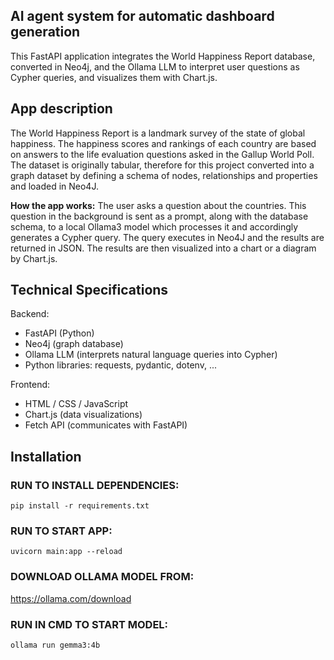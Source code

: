 ## AI agent system for automatic dashboard generation 

This FastAPI application integrates the World Happiness Report database, converted in Neo4j, and the Ollama LLM to interpret user questions as Cypher queries, and visualizes them with Chart.js.

## App description

The World Happiness Report is a landmark survey of the state of global happiness. The happiness scores and rankings of each country are based on answers to the life evaluation questions asked in the Gallup World Poll. The dataset is originally tabular, therefore for this project converted into a graph dataset by defining a schema of nodes, relationships and properties and loaded in Neo4J.

**How the app works:** The user asks a question about the countries. This question in the background is sent as a prompt, along with the database schema, to a local Ollama3 model which processes it and accordingly generates a Cypher query. The query executes in Neo4J and the results are returned in JSON. The results are then visualized into a chart or a diagram by Chart.js.

## Technical Specifications
Backend:
- FastAPI (Python)
- Neo4j (graph database)
- Ollama LLM (interprets natural language queries into Cypher)
- Python libraries: requests, pydantic, dotenv, ...

Frontend:
- HTML / CSS / JavaScript
- Chart.js (data visualizations)
- Fetch API (communicates with FastAPI)


## Installation
### RUN TO INSTALL DEPENDENCIES:
```
pip install -r requirements.txt
```

### RUN TO START APP:
```
uvicorn main:app --reload
```

### DOWNLOAD OLLAMA MODEL FROM:
https://ollama.com/download

### RUN IN CMD TO START MODEL:
```
ollama run gemma3:4b
```
